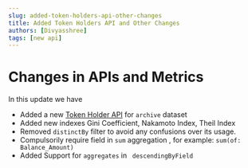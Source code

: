 ```yaml
---
slug: added-token-holders-api-other-changes
title: Added Token Holders API and Other Changes
authors: [Divyasshree]
tags: [new api]
---
```


# Changes in APIs and Metrics

In this update we have
- Added a new [Token Holder API](https://docs.bitquery.io/docs/evm/token_holders/) for `archive` dataset
- Added new indexes Gini Coefficient, Nakamoto Index, Theil Index
- Removed `distinctBy` filter to avoid any confusions over its usage.
- Compulsorily require field in `sum` aggregation , for example: `sum(of: Balance_Amount)`
- Added Support for `aggregates` in ` descendingByField`